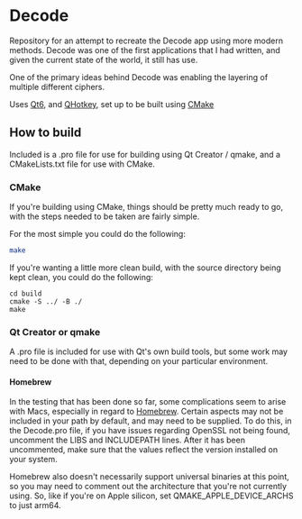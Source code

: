 # Decode
Repository for an attempt to recreate the Decode app using more modern methods. Decode was one of the first applications that I had written, and given the current state of the world, it still has use.

One of the primary ideas behind Decode was enabling the layering of multiple different ciphers.

Uses [Qt6](https://www.qt.io), and [QHotkey](https://github.com/Hellmark/QHotkey), set up to be built using [CMake](https://www.cmake.org)

## How to build

Included is a .pro file for use for building using Qt Creator / qmake, and a CMakeLists.txt file for use with CMake.

### CMake

If you're building using CMake, things should be pretty much ready to go, with the steps needed to be taken are fairly simple.

For the most simple you could do the following:

  ```cmake .
  make
  ```

If you're wanting a little more clean build, with the source directory being kept clean, you could do the following:

  ```mkdir build
  cd build
  cmake -S ../ -B ./
  make
  ```

### Qt Creator or qmake

A .pro file is included for use with Qt's own build tools, but some work may need to be done with that, depending on your particular environment.

#### Homebrew

In the testing that has been done so far, some complications seem to arise with Macs, especially in regard to [Homebrew](https://www.brew.sh). Certain aspects may not be included in your path by default, and may need to be supplied. To do this, in the Decode.pro file, if you have issues regarding OpenSSL not being found, uncomment the LIBS and INCLUDEPATH lines. After it has been uncommented, make sure that the values reflect the version installed on your system.

Homebrew also doesn't necessarily support universal binaries at this point, so you may need to comment out the architecture that you're not currently using. So, like if you're on Apple silicon, set QMAKE_APPLE_DEVICE_ARCHS to just arm64.
